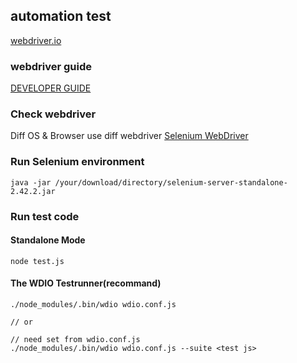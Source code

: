## automation test

[webdriver.io](http://webdriver.io/)

### webdriver guide

[DEVELOPER GUIDE](http://webdriver.io/guide.html)

### Check webdriver

Diff OS & Browser use diff webdriver
[Selenium WebDriver](http://www.seleniumhq.org/projects/webdriver/)

### Run Selenium environment

```shell
java -jar /your/download/directory/selenium-server-standalone-2.42.2.jar
```

### Run test code

#### Standalone Mode

```shell
node test.js
```

#### The WDIO Testrunner(recommand)

```shell
./node_modules/.bin/wdio wdio.conf.js

// or

// need set from wdio.conf.js
./node_modules/.bin/wdio wdio.conf.js --suite <test js>
```
